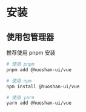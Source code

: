 # 安装

## 使用包管理器

推荐使用 pnpm 安装

```bash
# 使用 pnpm
pnpm add @huoshan-ui/vue

# 使用 npm
npm install @huoshan-ui/vue

# 使用 yarn
yarn add @huoshan-ui/vue